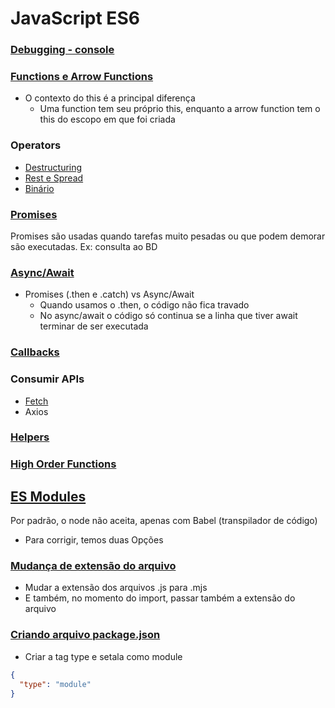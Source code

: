 # JavaScript ES6

### [Debugging - console](15-console.md)

### [Functions e Arrow Functions](01-functions.md)
- O contexto do this é a principal diferença
  - Uma function tem seu próprio this, enquanto a arrow function tem o this do escopo em que foi criada

### Operators
  - [Destructuring](02-Destructuring.md)
  - [Rest e Spread](03-rest-spread.md)
  - [Binário](10-binario.md)

### [Promises](05-promises.md)
Promises são usadas quando tarefas muito pesadas ou que podem demorar são executadas. Ex: consulta ao BD


### [Async/Await](12-Async-Await.md)
- Promises (.then e .catch) vs Async/Await
  - Quando usamos o .then, o código não fica travado
  - No async/await o código só continua se a linha que tiver await terminar de ser executada

### [Callbacks](11-callback.md)

### Consumir APIs
- [Fetch](14-fetch/fetch.js)
-  Axios

### [Helpers](08-helpers.md)

### [High Order Functions](09-hof.md)

## [ES Modules](07-Modules)
Por padrão, o node não aceita, apenas com Babel (transpilador de código)
- Para corrigir, temos duas Opções
### [Mudança de extensão do arquivo](07-Modules/Tipo1)
- Mudar a extensão dos arquivos .js para .mjs
- E também, no momento do import, passar também a extensão do arquivo

### [Criando arquivo package.json](07-Modules/Tipo2)
- Criar a tag type e setala como module
```JSON
{
  "type": "module"
}
```